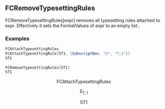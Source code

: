 ##  FCRemoveTypesettingRules 

FCRemoveTypesettingRules[expr] removes all typesetting rules attached to expr. Effectively it sets the FormatValues of expr to an empty list..

###  Examples 

```mathematica
FCAttachTypesettingRules
FCAttachTypesettingRule[ST1, {SubscriptBox, "S", "T,1"}]
ST1 
 
FCRemoveTypesettingRules[ST1]
ST1
```

$$\text{FCAttachTypesettingRules}$$

$$S_{T,1}$$

$$\text{ST1}$$